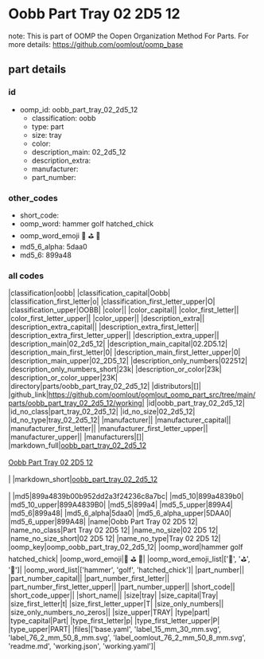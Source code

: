 # Oobb Part Tray 02 2D5 12  

note: This is part of OOMP the Oopen Organization Method For Parts. For more details: https://github.com/oomlout/oomp_base

##  part details





### id
* oomp_id: oobb_part_tray_02_2d5_12
  * classification: oobb
  * type: part
  * size: tray
  * color: 
  * description_main: 02_2d5_12
  * description_extra: 
  * manufacturer: 
  * part_number: 

### other_codes
* short_code: 
* oomp_word: hammer golf hatched_chick
* oomp_word_emoji :hammer: :golf: :hatched_chick:
* md5_6_alpha: 5daa0
* md5_6: 899a48

### all codes 
|classification|oobb|
|classification_capital|Oobb|
|classification_first_letter|o|
|classification_first_letter_upper|O|
|classification_upper|OOBB|
|color||
|color_capital||
|color_first_letter||
|color_first_letter_upper||
|color_upper||
|description_extra||
|description_extra_capital||
|description_extra_first_letter||
|description_extra_first_letter_upper||
|description_extra_upper||
|description_main|02_2d5_12|
|description_main_capital|02.2D5.12|
|description_main_first_letter|0|
|description_main_first_letter_upper|0|
|description_main_upper|02_2D5_12|
|description_only_numbers|022512|
|description_only_numbers_short|23k|
|description_or_color|23k|
|description_or_color_upper|23K|
|directory|parts/oobb_part_tray_02_2d5_12|
|distributors|[]|
|github_link|https://github.com/oomlout/oomlout_oomp_part_src/tree/main/parts/oobb_part_tray_02_2d5_12/working|
|id|oobb_part_tray_02_2d5_12|
|id_no_class|part_tray_02_2d5_12|
|id_no_size|02_2d5_12|
|id_no_type|tray_02_2d5_12|
|manufacturer||
|manufacturer_capital||
|manufacturer_first_letter||
|manufacturer_first_letter_upper||
|manufacturer_upper||
|manufacturers|[]|
|markdown_full|[oobb_part_tray_02_2d5_12](https://github.com/oomlout/oomlout_oomp_part_src/tree/main/parts/oobb_part_tray_02_2d5_12/working)<br>[](https://github.com/oomlout/oomlout_oomp_part_src/tree/main/parts/oobb_part_tray_02_2d5_12/working)<br>[Oobb Part Tray 02 2D5 12](https://github.com/oomlout/oomlout_oomp_part_src/tree/main/parts/oobb_part_tray_02_2d5_12/working)<br><br>|
|markdown_short|[oobb_part_tray_02_2d5_12](https://github.com/oomlout/oomlout_oomp_part_src/tree/main/parts/oobb_part_tray_02_2d5_12/working)<br><br>|
|md5|899a4839b00b952dd2a3f24236c8a7bc|
|md5_10|899a4839b0|
|md5_10_upper|899A4839B0|
|md5_5|899a4|
|md5_5_upper|899A4|
|md5_6|899a48|
|md5_6_alpha|5daa0|
|md5_6_alpha_upper|5DAA0|
|md5_6_upper|899A48|
|name|Oobb Part Tray 02 2D5 12|
|name_no_class|Part Tray 02 2D5 12|
|name_no_size|02 2D5 12|
|name_no_size_short|02 2D5 12|
|name_no_type|Tray 02 2D5 12|
|oomp_key|oomp_oobb_part_tray_02_2d5_12|
|oomp_word|hammer golf hatched_chick|
|oomp_word_emoji|:hammer: :golf: :hatched_chick:|
|oomp_word_emoji_list|[':hammer:', ':golf:', ':hatched_chick:']|
|oomp_word_list|['hammer', 'golf', 'hatched_chick']|
|part_number||
|part_number_capital||
|part_number_first_letter||
|part_number_first_letter_upper||
|part_number_upper||
|short_code||
|short_code_upper||
|short_name||
|size|tray|
|size_capital|Tray|
|size_first_letter|t|
|size_first_letter_upper|T|
|size_only_numbers||
|size_only_numbers_no_zeros||
|size_upper|TRAY|
|type|part|
|type_capital|Part|
|type_first_letter|p|
|type_first_letter_upper|P|
|type_upper|PART|
|files|['base.yaml', 'label_15_mm_30_mm.svg', 'label_76_2_mm_50_8_mm.svg', 'label_oomlout_76_2_mm_50_8_mm.svg', 'readme.md', 'working.json', 'working.yaml']|
